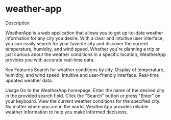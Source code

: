 # weather-app

Description

WeatherApp is a web application that allows you to get up-to-date weather information for any city you desire. With a clear and intuitive user interface, you can easily search for your favorite city and discover the current temperature, humidity, and wind speed. Whether you're planning a trip or just curious about the weather conditions in a specific location, WeatherApp provides you with accurate real-time data.

Key Features
Search for weather conditions by city.
Display of temperature, humidity, and wind speed.
Intuitive and user-friendly interface.
Real-time updated weather data.

Usage
Go to the WeatherApp homepage.
Enter the name of the desired city in the provided search field.
Click the "Search" button or press "Enter" on your keyboard.
View the current weather conditions for the specified city.
No matter where you are in the world, WeatherApp provides reliable weather information to help you make informed decisions.

